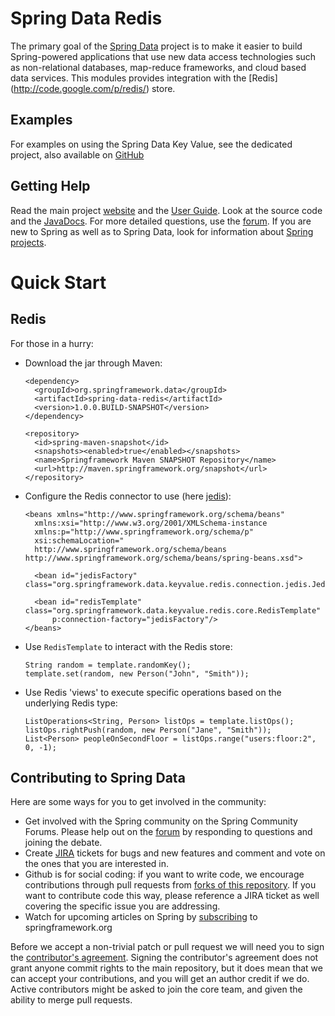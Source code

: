 Spring Data Redis
=======================

The primary goal of the [Spring Data](http://www.springsource.org/spring-data) project is to make it easier to build Spring-powered applications that use new data access technologies such as non-relational databases, map-reduce frameworks, and cloud based data services.
This modules provides integration with the [Redis] (http://code.google.com/p/redis/) store. 

Examples
--------
For examples on using the Spring Data Key Value, see the dedicated project, also available on [GitHub](https://github.com/SpringSource/spring-data-keyvalue-examples)

Getting Help
------------

Read the main project [website](http://www.springsource.org/spring-data) and the [User Guide](http://static.springsource.org/spring-data/datastore-keyvalue/snapshot-site/reference/html/). Look at the source code and the [JavaDocs](http://static.springsource.org/spring-data/data-keyvalue/snapshot-site/apidocs/). For more detailed questions, use the [forum](http://forum.springsource.org/forumdisplay.php?f=80). If you are new to Spring as well as to Spring Data, look for information about [Spring projects](http://www.springsource.org/projects). 

# Quick Start


## Redis

For those in a hurry:


* Download the jar through Maven:

      <dependency>
        <groupId>org.springframework.data</groupId>
        <artifactId>spring-data-redis</artifactId>
        <version>1.0.0.BUILD-SNAPSHOT</version>
      </dependency> 

      <repository>
        <id>spring-maven-snapshot</id>
        <snapshots><enabled>true</enabled></snapshots>
        <name>Springframework Maven SNAPSHOT Repository</name>
        <url>http://maven.springframework.org/snapshot</url>
      </repository> 


* Configure the Redis connector to use (here [jedis](https://github.com/xetorthio/jedis)):

      <beans xmlns="http://www.springframework.org/schema/beans"
        xmlns:xsi="http://www.w3.org/2001/XMLSchema-instance 
        xmlns:p="http://www.springframework.org/schema/p"
        xsi:schemaLocation="
        http://www.springframework.org/schema/beans http://www.springframework.org/schema/beans/spring-beans.xsd">
        
        <bean id="jedisFactory" class="org.springframework.data.keyvalue.redis.connection.jedis.JedisConnectionFactory"/>
        
        <bean id="redisTemplate" class="org.springframework.data.keyvalue.redis.core.RedisTemplate"
            p:connection-factory="jedisFactory"/>
      </beans>

* Use `RedisTemplate` to interact with the Redis store:

      String random = template.randomKey();
      template.set(random, new Person("John", "Smith"));

* Use Redis 'views' to execute specific operations based on the underlying Redis type:

      ListOperations<String, Person> listOps = template.listOps();
      listOps.rightPush(random, new Person("Jane", "Smith"));
      List<Person> peopleOnSecondFloor = listOps.range("users:floor:2", 0, -1);


Contributing to Spring Data
---------------------------

Here are some ways for you to get involved in the community:

* Get involved with the Spring community on the Spring Community Forums.  Please help out on the [forum](http://forum.springsource.org/forumdisplay.php?f=80) by responding to questions and joining the debate.
* Create [JIRA](https://jira.springframework.org/browse/DATAKV) tickets for bugs and new features and comment and vote on the ones that you are interested in.  
* Github is for social coding: if you want to write code, we encourage contributions through pull requests from [forks of this repository](http://help.github.com/forking/). If you want to contribute code this way, please reference a JIRA ticket as well covering the specific issue you are addressing.
* Watch for upcoming articles on Spring by [subscribing](http://www.springsource.org/node/feed) to springframework.org

Before we accept a non-trivial patch or pull request we will need you to sign the [contributor's agreement](https://support.springsource.com/spring_committer_signup).  Signing the contributor's agreement does not grant anyone commit rights to the main repository, but it does mean that we can accept your contributions, and you will get an author credit if we do.  Active contributors might be asked to join the core team, and given the ability to merge pull requests.

